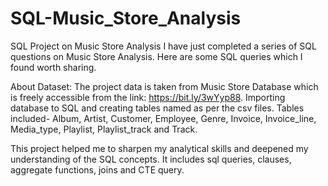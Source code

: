 # SQL-Music_Store_Analysis
SQL Project on Music Store Analysis
I have just completed a series of SQL questions on Music Store Analysis. Here are some SQL queries which I found worth sharing.

About Dataset: The project data is taken from Music Store Database which is freely accessible from the link: https://bit.ly/3wYyp88. Importing database to SQL and creating tables named as per the csv files. Tables included- Album, Artist, Customer, Employee, Genre, Invoice, Invoice_line, Media_type, Playlist, Playlist_track and Track. 

This project helped me to sharpen my analytical skills and deepened my understanding of the SQL concepts. It includes sql queries, clauses, aggregate functions, joins and CTE query. 
